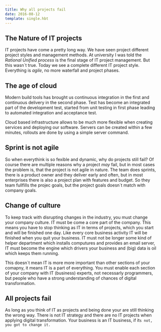 ```yaml
---
title: Why all projects fail
date: 2016-08-12
template: single.hbt
---
```


## The Nature of IT projects

IT projects have come a pretty long way. We have seen project different project styles and management methods. At university I was told the _Rational Unified process_ is the final stage of IT project management. But this wasn`t true. Today we see a complete different IT project style. Everything is *agile*, no more waterfall and project phases.

## The age of cloud

Modern build tools has brought us continuous integration in the first and continuous delivery in the second phase. Test has become an integrated part of the development test, started from unit testing in first phase leading to automated integration and acceptance test.

Cloud based infrastructure allows to be much more flexible when creating services and deploying our software. Servers can be created within a few minutes, rollouts are done by using a simple server command.

## Sprint is not agile

So when everythink is so fexible and dynamic, why do projects still fail? Of course there are multiple reasons why a project _may_ fail, but in most cases the problem is, that the project is not agile in nature. The team does sprints, there is a product owner and they deliver early and often, but in most enterprises there is also a project plan with features and budget. So they team fullfills the projec goals, but the project goals doesn`t match with company goals.

## Change of culture

To keep track with disrupting changes in the industry, you must change your company culture. IT must be come a core part of the company. This means you have to stop thinking as IT in terms of projects, which you start and will be finished one day. Like every core business activity IT will be finished when you quit your business. IT must not be longer some kind of helper department which installs computures and provides an email server, IT must become the engine which drivers your business and (big) data is oil which keeps them running.

This doesn`t mean IT is more more important than other sections of your comapny, it means IT is a part of everything. You must enable each section of your company with IT (business) experts, not necessarly programmers, but people who have a strong understanding of chances of digital transformation.

## All projects fail

As long as you think of IT as projects and being done your are still thinking the wrong way. There is not IT strategy and there are no IT projects when applying digital transformation. Your business is an IT business, if it`s not, you got to change it.`



